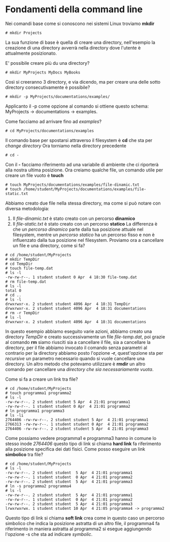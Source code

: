 # Fondamenti della command line

Nei comandi base come si conoscono nei sistemi Linux troviamo **mkdir**

```
# mkdir Projects
```
La sua funzione di base è quella di creare una directory, nell'esempio la creazione di una directory
avverrà nella directory dove l'utente è attualmente posizionato.

E' possibile creare più du una directory?
```
# mkdir MyProjects MyDocs MyBooks
```
Così si creeranno 3 directory, e via dicendo, ma per creare una delle sotto directory consecutivamente è possibile?
```
# mkdir -p MyProjects/documentations/examples/
```
Applicanto il -p come opzione al comando si ottiene questo schema: MyProjects -> documentations -> examples.

Come facciamo ad arrivare fino ad *examples*?
```
# cd MyProjects/documentations/examples
```
Il comando base per spostarsi attraverso il filesystem è **cd** che sta per *change directory*
Ora torniamo nella directory precedente
```
# cd -
```
Con il **-** facciamo riferimento ad una variabile di ambiente che ci riporterà alla nostra ultima posizione.
Ora creiamo qualche file, un comando utile per creare un file vuoto è **touch**
```
# touch MyProjects/documentations/examples/file-dinamic.txt
# touch /home/student/MyProjects/documentations/examples/file-static.txt
```
Abbiamo creato due file nella stessa directory, ma come si può notare con diversa metodologia:
1) Il *file-dinamic.txt* è stato creato con un percorso **dinamico**
2) Il *file-static.txt* è stato creato con un percorso **statico**
La differenza è che un *percorso dinamico* parte dalla tua posizione attuale nel filesystem, mentre un *percorso statico*
ha un percorso fisso e non è influenzato dalla tua posizione nel filesystem.
Proviamo ora a cancellare un file e una directory, come si fa?
```
# cd /home/student/MyProjects
# mkdir TempDir
# cd TempDir
# touch file-temp.dat
# ls -l
-rw-rw-r--. 1 student student 0 Apr  4 18:30 file-temp.dat
# rm file-temp.dat
# ls -l
total 0
# cd ..
# ls -l 
drwxrwxr-x. 2 student student 4096 Apr  4 18:31 TempDir
drwxrwxr-x. 2 student student 4096 Apr  4 18:31 documentations
# rm -r TempDir
# ls -l 
drwxrwxr-x. 2 student student 4096 Apr  4 18:31 documentations
```
In questo esempio abbiamo eseguito varie azioni, abbiamo creato una directory *TempDir* e creato 
successivamente un file *file-temp.dat*, poi grazie al comando **rm** siamo riusciti sia a cancellare il file,
sia a cancellare la directory, per il file abbiamo invocato il comando senza parametri al contrario per la 
directory abbiamo posto l'opzione **-r**, quest'opzione sta per *recursive* un parametro necessario quando 
si vuole cancellare una directory.
Un altro metodo che potevamo utilizzare è **rmdir** un altro comando per cancellare una
*directory che sia necessariamente vuota*.

Come si fa a creare un link tra file?
```
# cd /home/student/MyProjects
# touch programma1 programma2
# ls -l
-rw-rw-r--. 2 student student 5 Apr  4 21:01 programma1
-rw-rw-r--. 1 student student 0 Apr  4 21:01 programma2
# ln programma1 programma3
# ls -li 
2764406 -rw-rw-r--. 2 student student 5 Apr  4 21:01 programma1
2766313 -rw-rw-r--. 1 student student 0 Apr  4 21:01 programma2
2764406 -rw-rw-r--. 2 student student 5 Apr  4 21:01 programma3
```
Come possiamo vedere programma1 e programma3 hanno in comune lo stesso inode *2764406* questo tipo di
link si chiama **hard link** fa riferimento alla posizione specifica dei dati fisici.
Come posso eseguire un link **simbolico** tra file?
```
# cd /home/student/MyProjects 
# ls -l
-rw-rw-r--. 2 student student  5 Apr  4 21:01 programma1
-rw-rw-r--. 1 student student  0 Apr  4 21:01 programma2
-rw-rw-r--. 2 student student  5 Apr  4 21:01 programma3
# ln -s programma2 programma4
# ls -l
-rw-rw-r--. 2 student student  5 Apr  4 21:01 programma1
-rw-rw-r--. 1 student student  0 Apr  4 21:01 programma2
-rw-rw-r--. 2 student student  5 Apr  4 21:01 programma3
lrwxrwxrwx. 1 student student 10 Apr  4 21:05 programma4 -> programma2
```
Questo tipo di link si chiama **soft link** crea come in questo caso un percorso simbolico che indica 
la posizione astratta di un altro file, il programma4 fa riferimento in maniera astratta al programma2
si esegue aggiungendo l'opzione -s che sta ad indicare *symbolic*.
